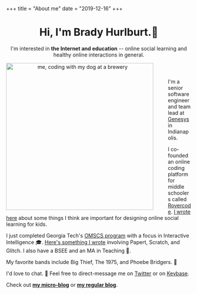 +++
title = "About me"
date = "2019-12-16"
+++

<header>
  <h1>Hi, I'm Brady Hurlburt.<span class="wave">👋 </span></h1>
  
  <p>
    I'm interested in <strong>the Internet and education</strong> -- online
    social learning and healthy online interactions in general.
  </p>
  <img
    height="400px;"
    src="https://i.imgur.com/CqTNsut.jpg"
    alt="me, coding with my dog at a brewery"
    style="float: left; margin: 0px 40px 10px 0;"
  />
</header>

<section>
  <p>
    I'm a senior software engineer and team lead at
    <a href="https://genesys.com">Genesys</a> in Indianapolis.
  </p>
  <p>
    I co-founded an online coding platform for middle
    schoolers called <a href="https://rovercode.com">Rovercode</a>.
    <a href="https://medium.com/@bradyhurlburt/fd8862ad361c">I wrote here</a>
    about some things I think are important for designing online social learning
    for kids.
  </p>
  <p>
    I just completed Georgia Tech's
    <a href="https://twitter.com/GTOMSCS">OMSCS program</a> with a focus in
    Interactive Intelligence 🎓.
    <a href="/pdfs/peer-support-2018.pdf">
      Here's something I wrote</a
    >
    involving Papert, Scratch, and Glitch. I also have a BSEE and an MA in
    Teaching 📜.
  </p>
  <p>
    My favorite bands include Big Thief, The 1975, and Phoebe Bridgers. 🎸
  </p>
  <p>
    I'd love to chat. 💬 Feel free to direct-message me on
    <a href="https://twitter.com/aninternetof">Twitter</a> or on
    <a href="https://keybase.io/bradyhurlburt"> Keybase</a>. 
  </p>
  <p>
    Check out <strong><a href="/micro/">my micro-blog</a></strong> or
    <strong><a href="/post/">my regular blog</a></strong>.
    
  </p>
</section>
